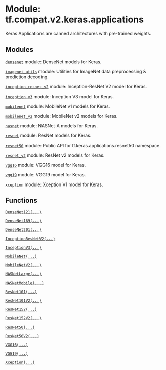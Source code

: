 <div itemscope itemtype="http://developers.google.com/ReferenceObject">
<meta itemprop="name" content="tf.compat.v2.keras.applications" />
<meta itemprop="path" content="Stable" />
</div>

# Module: tf.compat.v2.keras.applications

Keras Applications are canned architectures with pre-trained weights.

<!-- Placeholder for "Used in" -->


## Modules

[`densenet`](../../../../tf/compat/v2/keras/applications/densenet.md) module: DenseNet models for Keras.

[`imagenet_utils`](../../../../tf/compat/v2/keras/applications/imagenet_utils.md) module: Utilities for ImageNet data preprocessing & prediction decoding.

[`inception_resnet_v2`](../../../../tf/compat/v2/keras/applications/inception_resnet_v2.md) module: Inception-ResNet V2 model for Keras.

[`inception_v3`](../../../../tf/compat/v2/keras/applications/inception_v3.md) module: Inception V3 model for Keras.

[`mobilenet`](../../../../tf/compat/v2/keras/applications/mobilenet.md) module: MobileNet v1 models for Keras.

[`mobilenet_v2`](../../../../tf/compat/v2/keras/applications/mobilenet_v2.md) module: MobileNet v2 models for Keras.

[`nasnet`](../../../../tf/compat/v2/keras/applications/nasnet.md) module: NASNet-A models for Keras.

[`resnet`](../../../../tf/compat/v2/keras/applications/resnet.md) module: ResNet models for Keras.

[`resnet50`](../../../../tf/compat/v2/keras/applications/resnet50.md) module: Public API for tf.keras.applications.resnet50 namespace.

[`resnet_v2`](../../../../tf/compat/v2/keras/applications/resnet_v2.md) module: ResNet v2 models for Keras.

[`vgg16`](../../../../tf/compat/v2/keras/applications/vgg16.md) module: VGG16 model for Keras.

[`vgg19`](../../../../tf/compat/v2/keras/applications/vgg19.md) module: VGG19 model for Keras.

[`xception`](../../../../tf/compat/v2/keras/applications/xception.md) module: Xception V1 model for Keras.

## Functions

[`DenseNet121(...)`](../../../../tf/keras/applications/DenseNet121.md)

[`DenseNet169(...)`](../../../../tf/keras/applications/DenseNet169.md)

[`DenseNet201(...)`](../../../../tf/keras/applications/DenseNet201.md)

[`InceptionResNetV2(...)`](../../../../tf/keras/applications/InceptionResNetV2.md)

[`InceptionV3(...)`](../../../../tf/keras/applications/InceptionV3.md)

[`MobileNet(...)`](../../../../tf/keras/applications/MobileNet.md)

[`MobileNetV2(...)`](../../../../tf/keras/applications/MobileNetV2.md)

[`NASNetLarge(...)`](../../../../tf/keras/applications/NASNetLarge.md)

[`NASNetMobile(...)`](../../../../tf/keras/applications/NASNetMobile.md)

[`ResNet101(...)`](../../../../tf/keras/applications/ResNet101.md)

[`ResNet101V2(...)`](../../../../tf/keras/applications/ResNet101V2.md)

[`ResNet152(...)`](../../../../tf/keras/applications/ResNet152.md)

[`ResNet152V2(...)`](../../../../tf/keras/applications/ResNet152V2.md)

[`ResNet50(...)`](../../../../tf/keras/applications/ResNet50.md)

[`ResNet50V2(...)`](../../../../tf/keras/applications/ResNet50V2.md)

[`VGG16(...)`](../../../../tf/keras/applications/VGG16.md)

[`VGG19(...)`](../../../../tf/keras/applications/VGG19.md)

[`Xception(...)`](../../../../tf/keras/applications/Xception.md)

